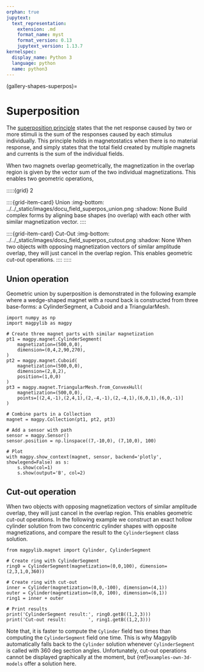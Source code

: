 ```yaml
---
orphan: true
jupytext:
  text_representation:
    extension: .md
    format_name: myst
    format_version: 0.13
    jupytext_version: 1.13.7
kernelspec:
  display_name: Python 3
  language: python
  name: python3
---
```


(gallery-shapes-superpos)=

# Superposition

The [superposition principle](https://en.wikipedia.org/wiki/Superposition_principle) states that the net response caused by two or more stimuli is the sum of the responses caused by each stimulus individually. This principle holds in magnetostatics when there is no material response, and simply states that the total field created by multiple magnets and currents is the sum of the individual fields.

When two magnets overlap geometrically, the magnetization in the overlap region is given by the vector sum of the two individual magnetizations. This enables two geometric operations,

:::::{grid} 2

::::{grid-item-card} Union
:img-bottom: ../../_static/images/docu_field_superpos_union.png
:shadow: None
Build complex forms by aligning base shapes (no overlap) with each other with similar magnetization vector.
::::

::::{grid-item-card} Cut-Out
:img-bottom: ../../_static/images/docu_field_superpos_cutout.png
:shadow: None
When two objects with opposing magnetization vectors of similar amplitude overlap, they will just cancel in the overlap region. This enables geometric cut-out operations.
::::
:::::


## Union operation

Geometric union by superposition is demonstrated in the following example where a wedge-shaped magnet with a round back is constructed from three base-forms: a CylinderSegment, a Cuboid and a TriangularMesh.

```{code-cell} ipython3
import numpy as np
import magpylib as magpy

# Create three magnet parts with similar magnetization
pt1 = magpy.magnet.CylinderSegment(
    magnetization=(500,0,0),
    dimension=(0,4,2,90,270),
)
pt2 = magpy.magnet.Cuboid(
    magnetization=(500,0,0),
    dimension=(2,8,2),
    position=(1,0,0)
)
pt3 = magpy.magnet.TriangularMesh.from_ConvexHull(
    magnetization=(500,0,0),
    points=[(2,4,-1),(2,4,1),(2,-4,-1),(2,-4,1),(6,0,1),(6,0,-1)]
)

# Combine parts in a Collection
magnet = magpy.Collection(pt1, pt2, pt3)

# Add a sensor with path
sensor = magpy.Sensor()
sensor.position = np.linspace((7,-10,0), (7,10,0), 100)

# Plot
with magpy.show_context(magnet, sensor, backend='plotly', showlegend=False) as s:
    s.show(col=1)
    s.show(output='B', col=2)

```


## Cut-out operation

When two objects with opposing magnetization vectors of similar amplitude overlap, they will just cancel in the overlap region. This enables geometric cut-out operations. In the following example we construct an exact hollow cylinder solution from two concentric cylinder shapes with opposite magnetizations, and compare the result to the `CylinderSegment` class solution.

```{code-cell} ipython3
from magpylib.magnet import Cylinder, CylinderSegment

# Create ring with CylinderSegment
ring0 = CylinderSegment(magnetization=(0,0,100), dimension=(2,3,1,0,360))

# Create ring with cut-out
inner = Cylinder(magnetization=(0,0,-100), dimension=(4,1))
outer = Cylinder(magnetization=(0,0, 100), dimension=(6,1))
ring1 = inner + outer

# Print results
print('CylinderSegment result:', ring0.getB((1,2,3)))
print('Cut-out result:        ', ring1.getB((1,2,3)))
```

Note that, it is faster to compute the `Cylinder` field two times than computing the `CylinderSegment` field one time. This is why Magpylib automatically falls back to the `Cylinder` solution whenever `CylinderSegment` is called with 360 deg section angles. Unfortunately, cut-out operations cannot be displayed graphically at the moment, but {ref}`examples-own-3d-models` offer a solution here.
